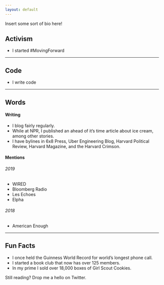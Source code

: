 ```yaml
---
layout: default
---
```


Insert some sort of bio here!

## Activism
*   I started #MovingForward 

* * *

## Code
*   I write code

* * *

## Words

#### Writing
*   I blog fairly regularly.
*   While at NPR, I published an ahead of it’s time article about ice cream, among other stories.
*   I have bylines in 6x8 Press, Uber Engineering Blog, Harvard Political Review, Harvard Magazine, and the Harvard Crimson.

#### Mentions
###### 2019
*   WIRED
*   Bloomberg Radio
*   Les Echoes
*   Elpha

###### 2018 
*   American Enough

* * *

## Fun Facts
*   I once held the Guinness World Record for world’s longest phone call.
*   I started a book club that now has over 125 members.
*   In my prime I sold over 18,000 boxes of Girl Scout Cookies.

Still reading? Drop me a hello on Twitter.
